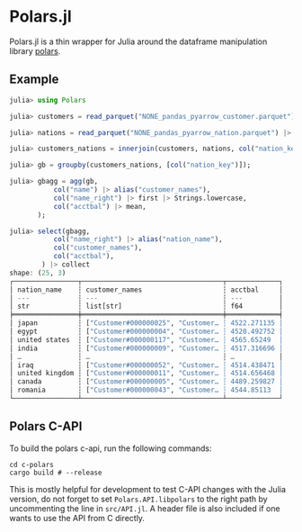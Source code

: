 # Polars.jl

Polars.jl is a thin wrapper for Julia around the dataframe manipulation library [polars](https://github.com/pola-rs/polars).

## Example

```julia
julia> using Polars

julia> customers = read_parquet("NONE_pandas_pyarrow_customer.parquet") |> lazy;

julia> nations = read_parquet("NONE_pandas_pyarrow_nation.parquet") |> lazy;

julia> customers_nations = innerjoin(customers, nations, col("nation_key"));

julia> gb = groupby(customers_nations, [col("nation_key")]);

julia> gbagg = agg(gb,
           col("name") |> alias("customer_names"),
           col("name_right") |> first |> Strings.lowercase,
           col("acctbal") |> mean,
       );

julia> select(gbagg,
           col("name_right") |> alias("nation_name"),
           col("customer_names"),
           col("acctbal"),
        ) |> collect
shape: (25, 3)
┌────────────────┬───────────────────────────────────┬─────────────┐
│ nation_name    ┆ customer_names                    ┆ acctbal     │
│ ---            ┆ ---                               ┆ ---         │
│ str            ┆ list[str]                         ┆ f64         │
╞════════════════╪═══════════════════════════════════╪═════════════╡
│ japan          ┆ ["Customer#000000025", "Customer… ┆ 4522.271135 │
│ egypt          ┆ ["Customer#000000004", "Customer… ┆ 4520.492752 │
│ united states  ┆ ["Customer#000000117", "Customer… ┆ 4565.65249  │
│ india          ┆ ["Customer#000000009", "Customer… ┆ 4517.316696 │
│ …              ┆ …                                 ┆ …           │
│ iraq           ┆ ["Customer#000000052", "Customer… ┆ 4514.438471 │
│ united kingdom ┆ ["Customer#000000011", "Customer… ┆ 4514.656468 │
│ canada         ┆ ["Customer#000000005", "Customer… ┆ 4489.259827 │
│ romania        ┆ ["Customer#000000043", "Customer… ┆ 4544.85113  │
└────────────────┴───────────────────────────────────┴─────────────┘
```

## Polars C-API

To build the polars c-api, run the following commands:

```
cd c-polars
cargo build # --release
```

This is mostly helpful for development to test C-API changes with the Julia version, do not forget to set `Polars.API.libpolars` to the right path by uncommenting the line in `src/API.jl`.
A header file is also included if one wants to use the API from C directly.
